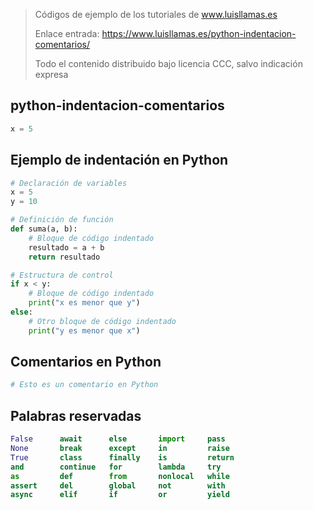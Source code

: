 > Códigos de ejemplo de los tutoriales de www.luisllamas.es
>
> Enlace entrada: https://www.luisllamas.es/python-indentacion-comentarios/
>
> Todo el contenido distribuido bajo licencia CCC, salvo indicación expresa

## python-indentacion-comentarios
```python
x = 5
```


## Ejemplo de indentación en Python
```python
# Declaración de variables
x = 5
y = 10

# Definición de función
def suma(a, b):
    # Bloque de código indentado
    resultado = a + b
    return resultado

# Estructura de control
if x < y:
    # Bloque de código indentado
    print("x es menor que y")
else:
    # Otro bloque de código indentado
    print("y es menor que x")
```


## Comentarios en Python
```python
# Esto es un comentario en Python
```


## Palabras reservadas
```python
False      await      else       import     pass
None       break      except     in         raise
True       class      finally    is         return
and        continue   for        lambda     try
as         def        from       nonlocal   while
assert     del        global     not        with
async      elif       if         or         yield
```



